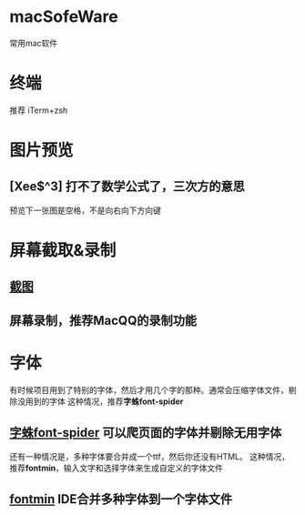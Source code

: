 # macSofeWare
常用mac软件

# 终端
推荐 iTerm+zsh

# 图片预览
## [Xee$^3] 打不了数学公式了，三次方的意思
预览下一张图是空格，不是向右向下方向键

# 屏幕截取&录制
## [截图](https://itunes.apple.com/cn/app/id1059334054)
## 屏幕录制，推荐MacQQ的录制功能

# 字体
有时候项目用到了特别的字体，然后才用几个字的那种。通常会压缩字体文件，剔除没用到的字体
这种情况，推荐**字蛛font-spider**
## [字蛛font-spider](http://font-spider.org/) 可以爬页面的字体并剔除无用字体

还有一种情况是，多种字体要合并成一个ttf，然后你还没有HTML。
这种情况，推荐**fontmin**，输入文字和选择字体来生成自定义的字体文件
## [fontmin](http://ecomfe.github.io/fontmin/#usage) IDE合并多种字体到一个字体文件

